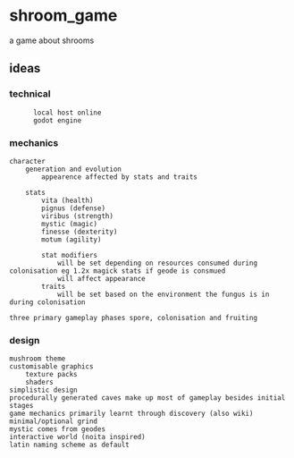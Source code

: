 # shroom_game
a game about shrooms

## ideas
### technical
	      local host online
	      godot engine
### mechanics
	character
		generation and evolution
			appearence affected by stats and traits
		
		stats
		  	vita (health)
		  	pignus (defense)
		  	viribus (strength)
		  	mystic (magic)
		  	finesse (dexterity)
		  	motum (agility)
			
			stat modifiers 
		  		will be set depending on resources consumed during colonisation eg 1.2x magick stats if geode is consmued
				will affect appearance
			traits
				will be set based on the environment the fungus is in during colonisation
	
	three primary gameplay phases spore, colonisation and fruiting

### design
	mushroom theme
	customisable graphics
		texture packs
		shaders
	simplistic design
	procedurally generated caves make up most of gameplay besides initial stages
	game mechanics primarily learnt through discovery (also wiki)
	minimal/optional grind
	mystic comes from geodes
	interactive world (noita inspired)
	latin naming scheme as default
